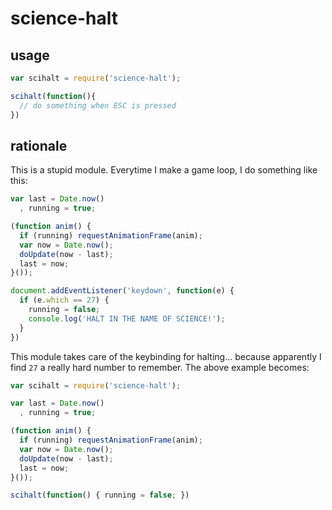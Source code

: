 
science-halt
============

usage
-----

````js
var scihalt = require('science-halt');

scihalt(function(){
  // do something when ESC is pressed
})
````

rationale
---------

This is a stupid module. Everytime I make a game loop, I do something like this:

````js
var last = Date.now()
  , running = true;

(function anim() {
  if (running) requestAnimationFrame(anim);
  var now = Date.now();
  doUpdate(now - last);
  last = now;
}());

document.addEventListener('keydown', function(e) {
  if (e.which == 27) {
    running = false;
    console.log('HALT IN THE NAME OF SCIENCE!');
  }
})
````

This module takes care of the keybinding for halting... because apparently I find `27` a really hard number to remember. The above example becomes:

````js
var scihalt = require('science-halt');

var last = Date.now()
  , running = true;

(function anim() {
  if (running) requestAnimationFrame(anim);
  var now = Date.now();
  doUpdate(now - last);
  last = now;
}());

scihalt(function() { running = false; })
````

